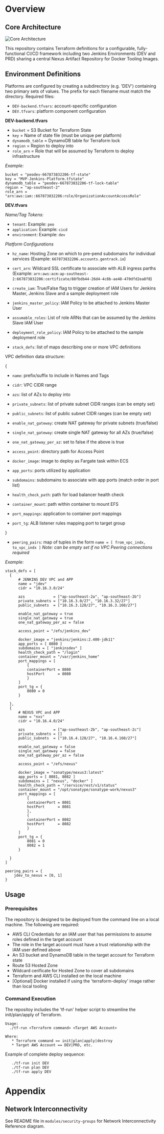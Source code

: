 # Overview

## Core Architecture

![Core Architecture](images/Bootstrap-Core-Arch.v1.jpg)

This repository contains Terraform definitions for a configurable, fully-functional CI/CD framework including two Jenkins Environments (DEV and PRD) sharing a central Nexus Artifact Repository for Docker Tooling Images.    

## Environment Definitions

Platforms are configured by creating a subdirectory (e.g. 'DEV') containing two primary sets of values.  The prefix for each filename must match the directory.  Required files:

- `DEV-backend.tfvars`: account-specific configuration
- `DEV.tfvars`: platform component configuration

**DEV-backend.tfvars**

- `bucket` = S3 Bucket for Terraform State
- `key` = Name of state file (must be unique per platform)
- `dynamodb_table` = DynamoDB table for Terraform lock
- `region` = Region to deploy into
- `role_arn` = Role that will be assumed by Terraform to deploy infrastructure

_Example:_

```
bucket = "peodev-667873832206-tf-state"
key = "MVP-Jenkins-Platform.tfstate"
dynamodb_table = "peodev-667873832206-tf-lock-table"
region = "ap-southeast-2"
role_arn = "arn:aws:iam::667873832206:role/OrganizationAccountAccessRole"
```

**DEV.tfvars**

_Name/Tag Tokens:_
- `tenant`: Example: `peo`
- `application`:  Example: `cicd`
- `environment`: Example: `dev`

_Platform Configurations_
- `hz_name`: Hosting Zone on which to pre-pend subdomains for individual services (Example: `667873832206.accounts.gentrack.io`)
- `cert_arn`: Wildcard SSL certificate to associate with ALB ingress parths (Example: `arn:aws:acm:ap-southeast-2:667873832206:certificate/88fbdb44-26d4-4c8b-ae48-470dfd2ea8f8`) 
- `create_iam`: True/False flag to trigger creation of IAM Users for Jenkins Master, Jenkins Slave and a sample deployment role
- `jenkins_master_policy`: IAM Policy to be attached to Jenkins Master User
- `assumable_roles`:  List of role ARNs that can be assumed by the Jenkins Slave IAM User
- `deployment_role_policy`:  IAM Policy to be attached to the sample deployment role

- `stack_defs`: list of maps describing one or more VPC definitions

VPC definition data structure:

{

- `name`: prefix/suffix to include in Names and Tags
- `cidr`: VPC CIDR range

- `azs`: list of AZs to deploy into
- `private_subnets`: list of private subnet CIDR ranges (can be empty set)
- `public_subnets`: list of public subnet CIDR ranges (can be empty set)

- `enable_nat_gateway`: create NAT gateway for private subnets (true/false)
- `single_nat_gateway`: create single NAT gateway for all AZs (true/false)
- `one_nat_gateway_per_az`: set to false if the above is true

- `access_point`: directory path for Access Point

- `docker_image`: image to deploy as Fargate task within ECS
- `app_ports`: ports utilized by application
- `subdomains`: subdomains to associate with app ports (match order in port list)
- `health_check_path`: path for load balancer health check
- `container_mount`: path within container to mount EFS
- `port_mappings`: application to container port mappings
- `port_tg`: ALB listener rules mapping port to target group

}

- `peering_pairs`: map of tuples in the form `name = [ from_vpc_indx, to_vpc_indx ]` _Note: can be empty set if no VPC Peering connections required_

_Example:_

```
stack_defs = [ 
  {
      # JENKINS DEV VPC and APP
      name = "jdev"
      cidr = "10.16.3.0/24"

      azs             = ["ap-southeast-2a", "ap-southeast-2b"]
      private_subnets = ["10.16.3.0/27", "10.16.3.32/27"]
      public_subnets  = ["10.16.3.128/27", "10.16.3.160/27"]

      enable_nat_gateway = true
      single_nat_gateway = true
      one_nat_gateway_per_az = false

      access_point = "/efs/jenkins_dev"

      docker_image = "jenkins/jenkins:2.400-jdk11"
      app_ports = [ 8080 ]
      subdomains = [ "jenkinsdev" ]
      health_check_path = "/login"
      container_mount = "/var/jenkins_home"
      port_mappings = [
          {
          containerPort = 8080
          hostPort      = 8080
          }
      ]
      port_tg = {
          8080 = 0
      }

  },
  {
      # NEXUS VPC and APP
      name = "nxs"        
      cidr = "10.16.4.0/24"

      azs             = ["ap-southeast-2b", "ap-southeast-2c"]
      private_subnets = []
      public_subnets  = ["10.16.4.128/27", "10.16.4.160/27"]

      enable_nat_gateway = false 
      single_nat_gateway = false 
      one_nat_gateway_per_az = false

      access_point = "/efs/nexus"

      docker_image = "sonatype/nexus3:latest"
      app_ports = [ 8081, 8082 ]
      subdomains = [ "nexus", "docker" ]
      health_check_path = "/service/rest/v1/status" 
      container_mount = "/opt/sonatype/sonatype-work/nexus3"
      port_mappings = [
          {
          containerPort = 8081
          hostPort      = 8081
          },
          {
          containerPort = 8082
          hostPort      = 8082
          }            
      ]
      port_tg = {
          8081 = 0
          8082 = 1
      }
 
  }
]

peering_pairs = {
    jdev_to_nexus = [0, 1]
}
```

## Usage

### Prerequisites

The repository is designed to be deployed from the command line on a local machine.  The following are required:

* AWS CLI Credentials for an IAM user that has permissions to assume roles defined in the target account
* The role in the target account must have a trust relationship with the IAM user defined above
* An S3 bucket and DynamoDB table in the target account for Terraform state
* Route 53 Hosted Zone
* Wildcard cerificate for Hosted Zone to cover all subdomains
* Terraform and AWS CLI installed on the local machine
* [Optional] Docker installed if using the 'terraform-deploy' image rather than local tooling

### Command Execution

The repositoy includes the 'tf-run' helper script to streamline the init/plan/apply of Terraform.

```
Usage:
  ./tf-run <Terraform command> <Target AWS Account>

Where:
   * Terraform command == init|plan|apply|destroy
   * Target AWS Account == DEV|PRD, etc.
```

Example of complete deploy sequence:

```
   ./tf-run init DEV
   ./tf-run plan DEV
   ./tf-run apply DEV
```

# Appendix

## Network Interconnectivity

See README file in `modules/security-groups` for Network Interconnectivity Reference diagram.